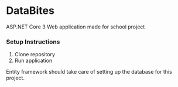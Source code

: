 # DataBites
ASP.NET Core 3 Web application made for school project
### Setup Instructions
1. Clone repository
2. Run application

Entity framework should take care of setting up the database for this project.
